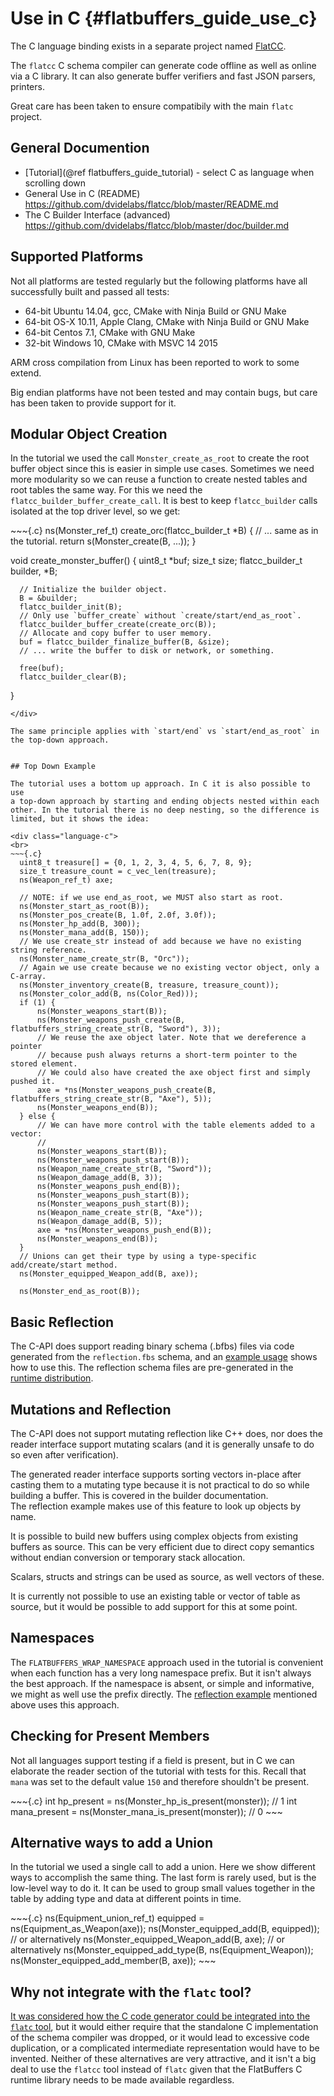 Use in C    {#flatbuffers_guide_use_c}
==========

The C language binding exists in a separate project named [FlatCC](https://github.com/dvidelabs/flatcc).

The `flatcc` C schema compiler can generate code offline as well as
online via a C library. It can also generate buffer verifiers and fast
JSON parsers, printers.

Great care has been taken to ensure compatibily with the main `flatc`
project.


## General Documention

- [Tutorial](@ref flatbuffers_guide_tutorial) - select C as language
  when scrolling down
- General Use in C (README) <https://github.com/dvidelabs/flatcc/blob/master/README.md>
- The C Builder Interface (advanced) <https://github.com/dvidelabs/flatcc/blob/master/doc/builder.md>


## Supported Platforms

Not all platforms are tested regularly but the following platforms have
all successfully built and passed all tests:

- 64-bit Ubuntu 14.04, gcc, CMake with Ninja Build or GNU Make
- 64-bit OS-X 10.11, Apple Clang, CMake with Ninja Build or GNU Make
- 64-bit Centos 7.1, CMake with GNU Make
- 32-bit Windows 10, CMake with MSVC 14 2015

ARM cross compilation from Linux has been reported to work to some
extend.

Big endian platforms have not been tested and may contain bugs, but care
has been taken to provide support for it.


## Modular Object Creation

In the tutorial we used the call `Monster_create_as_root` to create the
root buffer object since this is easier in simple use cases. Sometimes
we need more modularity so we can reuse a function to create nested
tables and root tables the same way. For this we need the
`flatcc_builder_buffer_create_call`. It is best to keep `flatcc_builder`
calls isolated at the top driver level, so we get:

<div class="language-c">
~~~{.c}
  ns(Monster_ref_t) create_orc(flatcc_builder_t *B)
  {
    // ... same as in the tutorial.
    return s(Monster_create(B, ...));
  }

  void create_monster_buffer()
  {
      uint8_t *buf;
      size_t size;
      flatcc_builder_t builder, *B;

      // Initialize the builder object.
      B = &builder;
      flatcc_builder_init(B);
      // Only use `buffer_create` without `create/start/end_as_root`.
      flatcc_builder_buffer_create(create_orc(B));
      // Allocate and copy buffer to user memory.
      buf = flatcc_builder_finalize_buffer(B, &size);
      // ... write the buffer to disk or network, or something.

      free(buf);
      flatcc_builder_clear(B);
  }
~~~
</div>

The same principle applies with `start/end` vs `start/end_as_root` in
the top-down approach.


## Top Down Example

The tutorial uses a bottom up approach. In C it is also possible to use
a top-down approach by starting and ending objects nested within each
other. In the tutorial there is no deep nesting, so the difference is
limited, but it shows the idea:

<div class="language-c">
<br>
~~~{.c}
  uint8_t treasure[] = {0, 1, 2, 3, 4, 5, 6, 7, 8, 9};
  size_t treasure_count = c_vec_len(treasure);
  ns(Weapon_ref_t) axe;

  // NOTE: if we use end_as_root, we MUST also start as root.
  ns(Monster_start_as_root(B));
  ns(Monster_pos_create(B, 1.0f, 2.0f, 3.0f));
  ns(Monster_hp_add(B, 300));
  ns(Monster_mana_add(B, 150));
  // We use create_str instead of add because we have no existing string reference.
  ns(Monster_name_create_str(B, "Orc"));
  // Again we use create because we no existing vector object, only a C-array.
  ns(Monster_inventory_create(B, treasure, treasure_count));
  ns(Monster_color_add(B, ns(Color_Red)));
  if (1) {
      ns(Monster_weapons_start(B));
      ns(Monster_weapons_push_create(B, flatbuffers_string_create_str(B, "Sword"), 3));
      // We reuse the axe object later. Note that we dereference a pointer
      // because push always returns a short-term pointer to the stored element.
      // We could also have created the axe object first and simply pushed it.
      axe = *ns(Monster_weapons_push_create(B, flatbuffers_string_create_str(B, "Axe"), 5));
      ns(Monster_weapons_end(B));
  } else {
      // We can have more control with the table elements added to a vector:
      //
      ns(Monster_weapons_start(B));
      ns(Monster_weapons_push_start(B));
      ns(Weapon_name_create_str(B, "Sword"));
      ns(Weapon_damage_add(B, 3));
      ns(Monster_weapons_push_end(B));
      ns(Monster_weapons_push_start(B));
      ns(Monster_weapons_push_start(B));
      ns(Weapon_name_create_str(B, "Axe"));
      ns(Weapon_damage_add(B, 5));
      axe = *ns(Monster_weapons_push_end(B));
      ns(Monster_weapons_end(B));
  }
  // Unions can get their type by using a type-specific add/create/start method.
  ns(Monster_equipped_Weapon_add(B, axe));

  ns(Monster_end_as_root(B));
~~~
</div>


## Basic Reflection

The C-API does support reading binary schema (.bfbs)
files via code generated from the `reflection.fbs` schema, and an
[example usage](https://github.com/dvidelabs/flatcc/tree/master/samples/reflection)
shows how to use this. The reflection schema files are pre-generated
in the [runtime distribution](https://github.com/dvidelabs/flatcc/tree/master/include/flatcc/reflection).


## Mutations and Reflection

The C-API does not support mutating reflection like C++ does, nor does
the reader interface support mutating scalars (and it is generally
unsafe to do so even after verification).

The generated reader interface supports sorting vectors in-place after
casting them to a mutating type because it is not practical to do so
while building a buffer. This is covered in the builder documentation.  
The reflection example makes use of this feature to look up objects by
name.

It is possible to build new buffers using complex objects from existing
buffers as source. This can be very efficient due to direct copy
semantics without endian conversion or temporary stack allocation.

Scalars, structs and strings can be used as source, as well vectors of
these.

It is currently not possible to use an existing table or vector of table
as source, but it would be possible to add support for this at some
point.


## Namespaces

The `FLATBUFFERS_WRAP_NAMESPACE` approach used in the tutorial is convenient
when each function has a very long namespace prefix. But it isn't always
the best approach. If the namespace is absent, or simple and
informative, we might as well use the prefix directly. The
[reflection example](https://github.com/dvidelabs/flatcc/blob/master/samples/reflection/bfbs2json.c)
mentioned above uses this approach.


## Checking for Present Members

Not all languages support testing if a field is present, but in C we can
elaborate the reader section of the tutorial with tests for this. Recall
that `mana` was set to the default value `150` and therefore shouldn't
be present.

<div class="language-c">
~~~{.c}
  int hp_present = ns(Monster_hp_is_present(monster)); // 1
  int mana_present = ns(Monster_mana_is_present(monster)); // 0
~~~
</div>

## Alternative ways to add a Union

In the tutorial we used a single call to add a union.  Here we show
different ways to accomplish the same thing. The last form is rarely
used, but is the low-level way to do it. It can be used to group small
values together in the table by adding type and data at different
points in time.

<div class="language-c">
~~~{.c}
   ns(Equipment_union_ref_t) equipped = ns(Equipment_as_Weapon(axe));
   ns(Monster_equipped_add(B, equipped));
   // or alternatively
   ns(Monster_equipped_Weapon_add(B, axe);
   // or alternatively
   ns(Monster_equipped_add_type(B, ns(Equipment_Weapon));
   ns(Monster_equipped_add_member(B, axe));
~~~
</div>

## Why not integrate with the `flatc` tool?

[It was considered how the C code generator could be integrated into the
`flatc` tool](https://github.com/dvidelabs/flatcc/issues/1), but it
would either require that the standalone C implementation of the schema
compiler was dropped, or it would lead to excessive code duplication, or
a complicated intermediate representation would have to be invented.
Neither of these alternatives are very attractive, and it isn't a big
deal to use the `flatcc` tool instead of `flatc` given that the
FlatBuffers C runtime library needs to be made available regardless.


